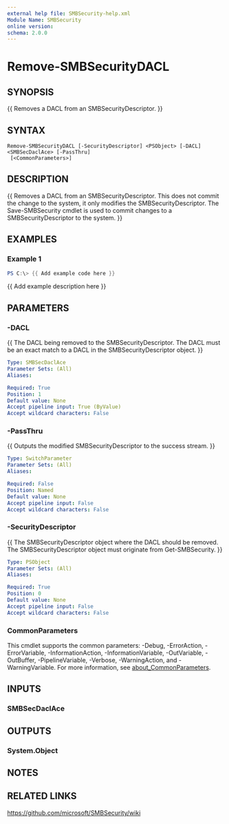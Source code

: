 ```yaml
---
external help file: SMBSecurity-help.xml
Module Name: SMBSecurity
online version:
schema: 2.0.0
---
```


# Remove-SMBSecurityDACL

## SYNOPSIS
{{ Removes a DACL from an SMBSecurityDescriptor. }}

## SYNTAX

```
Remove-SMBSecurityDACL [-SecurityDescriptor] <PSObject> [-DACL] <SMBSecDaclAce> [-PassThru]
 [<CommonParameters>]
```

## DESCRIPTION
{{ Removes a DACL from an SMBSecurityDescriptor. This does not commit the change to the system, it only modifies the SMBSecurityDescriptor. The Save-SMBSecurity cmdlet is used to commit changes to a SMBSecurityDescriptor to the system. }}

## EXAMPLES

### Example 1
```powershell
PS C:\> {{ Add example code here }}
```

{{ Add example description here }}

## PARAMETERS

### -DACL
{{ The DACL being removed to the SMBSecurityDescriptor. The DACL must be an exact match to a DACL in the SMBSecurityDescriptor object. }}

```yaml
Type: SMBSecDaclAce
Parameter Sets: (All)
Aliases:

Required: True
Position: 1
Default value: None
Accept pipeline input: True (ByValue)
Accept wildcard characters: False
```

### -PassThru
{{ Outputs the modified SMBSecurityDescriptor to the success stream. }}

```yaml
Type: SwitchParameter
Parameter Sets: (All)
Aliases:

Required: False
Position: Named
Default value: None
Accept pipeline input: False
Accept wildcard characters: False
```

### -SecurityDescriptor
{{ The SMBSecurityDescriptor object where the DACL should be removed. The SMBSecurityDescriptor object must originate from Get-SMBSecurity. }}

```yaml
Type: PSObject
Parameter Sets: (All)
Aliases:

Required: True
Position: 0
Default value: None
Accept pipeline input: False
Accept wildcard characters: False
```

### CommonParameters
This cmdlet supports the common parameters: -Debug, -ErrorAction, -ErrorVariable, -InformationAction, -InformationVariable, -OutVariable, -OutBuffer, -PipelineVariable, -Verbose, -WarningAction, and -WarningVariable. For more information, see [about_CommonParameters](http://go.microsoft.com/fwlink/?LinkID=113216).

## INPUTS

### SMBSecDaclAce

## OUTPUTS

### System.Object
## NOTES

## RELATED LINKS
https://github.com/microsoft/SMBSecurity/wiki